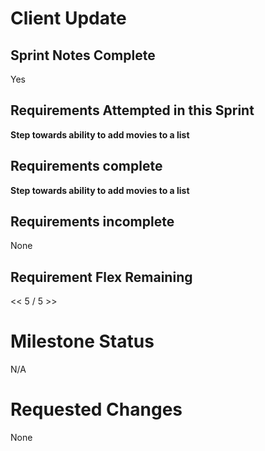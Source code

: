 
# Client Update

## Sprint Notes Complete
Yes  

## Requirements Attempted in this Sprint

**Step towards ability to add movies to a list**

## Requirements complete

**Step towards ability to add movies to a list**

## Requirements incomplete

None

## Requirement Flex Remaining

<< 5 / 5 >>

# Milestone Status

N/A

# Requested Changes

None

